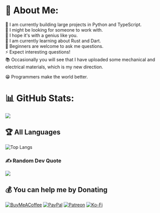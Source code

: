 # 💫 About Me:
🔭 I am currently building large projects in Python and TypeScript.<br>👯 I might be looking for someone to work with.<br>🤝 I hope it's with a genius like you.<br>🌱 I am currently learning about Rust and Dart.<br>💬 Beginners are welcome to ask me questions.<br>⚡ Expect interesting questions!<br>📚 Occasionally you will see that I have uploaded some mechanical and electrical materials, which is my new direction.<br>

😁 Programmers make the world better.

# 📊 GitHub Stats:
![](https://github-readme-streak-stats.herokuapp.com/?user=LeroyK111&theme=dark&hide_border=false)<br/>

## 🏆 All Languages
![Top Langs](https://github-readme-stats.vercel.app/api/top-langs/?username=LeroyK111&layout=compact&hide=css,html,less,scss,sass,vue,react,batchfile,vbscript)

### ✍️ Random Dev Quote
![](https://quotes-github-readme.vercel.app/api?type=horizontal&theme=merko)

## 💰 You can help me by Donating
[![BuyMeACoffee](https://img.shields.io/badge/Buy%20Me%20a%20Coffee-ffdd00?style=for-the-badge&logo=buy-me-a-coffee&logoColor=black)](https://buymeacoffee.com/LeroyK) [![PayPal](https://img.shields.io/badge/PayPal-00457C?style=for-the-badge&logo=paypal&logoColor=white)](https://paypal.me/LeroyKai) [![Patreon](https://img.shields.io/badge/Patreon-F96854?style=for-the-badge&logo=patreon&logoColor=white)](https://patreon.com/LeroyK) [![Ko-Fi](https://img.shields.io/badge/Ko--fi-F16061?style=for-the-badge&logo=ko-fi&logoColor=white)](https://ko-fi.com/leroyk) 

